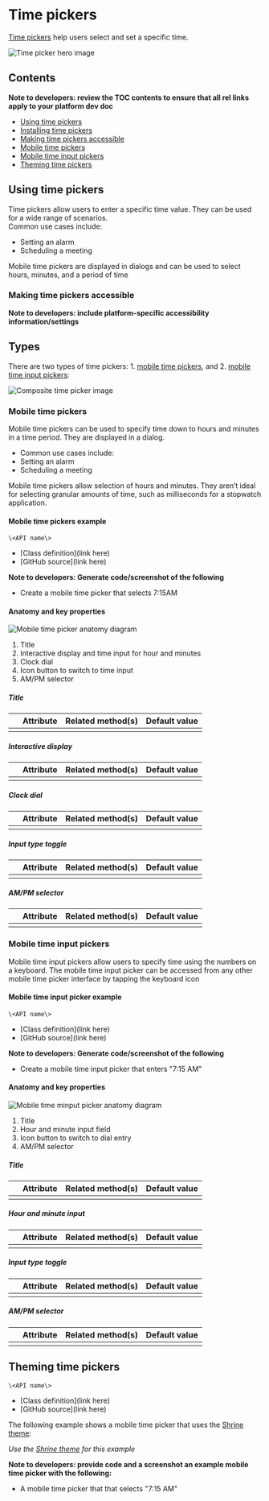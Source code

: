 <!--docs:
title: "Material <component>"
layout: detail
section: components
excerpt: "Time pickers help users select and set a specific time."
iconId: 
path: /catalog/Pickers/
-->

# Time pickers

[Time pickers](https://material.io/components/time-pickers) help users select and set a specific time. 

![Time picker hero image](assets/TimePicker_hero.png)


## Contents

**Note to developers: review the TOC contents to ensure that all rel links apply to your platform dev doc**

* [Using time pickers](#using-time-pickers)
* [Installing time pickers](#installing-time-pickers)
* [Making time pickers accessible](#making-time-pickers-accessible)
* [Mobile time pickers](#mobile-time-pickers)
* [Mobile time input pickers](#mobile-time-input-pickers)
* [Theming time pickers](#theming-time-pickers)

## Using time pickers

Time pickers allow users to enter a specific time value. They can be used for a wide range of scenarios.  
Common use cases include:
* Setting an alarm
* Scheduling a meeting

Mobile time pickers are displayed in dialogs and can be used to select hours, minutes, and a period of time


### Making time pickers accessible 

**Note to developers: include platform-specific accessibility information/settings**


## Types


There are two types of time pickers: 1\. [mobile time pickers](#mobile-time-pickers), and 2\. [mobile time input pickers](#mobile-time-input-pickers):

![Composite time picker image](assets/TimePicker_types.png)

### Mobile time pickers

Mobile time pickers can be used to specify time down to hours and minutes in a time period. They are displayed in a dialog.  

* Common use cases include: 
* Setting an alarm
* Scheduling a meeting

Mobile time pickers allow selection of hours and minutes. They aren’t ideal for selecting granular amounts of time, such as milliseconds for a stopwatch application.



#### Mobile time pickers example


`\<API name\>`
* [Class definition](link here)
* [GitHub source](link here)

**Note to developers: Generate code/screenshot of the following**
* Create a mobile time picker that selects 7:15AM

#### Anatomy and key properties

![Mobile time picker anatomy diagram](assets/dial_anatomy.png)

1. Title
1. Interactive display and time input for hour and minutes
1. Clock dial
1. Icon button to switch to time input
1. AM/PM selector

##### Title

&nbsp;         | Attribute                | Related method(s)                 | Default value
-------------- | ------------------------ | --------------------------------- | -------------
 | | | 

##### Interactive display

&nbsp;         | Attribute                | Related method(s)                 | Default value
-------------- | ------------------------ | --------------------------------- | -------------
 | | | 


##### Clock dial

&nbsp;         | Attribute                | Related method(s)                 | Default value
-------------- | ------------------------ | --------------------------------- | -------------
 | | | 


##### Input type toggle

&nbsp;         | Attribute                | Related method(s)                 | Default value
-------------- | ------------------------ | --------------------------------- | -------------
 | | | 

##### AM/PM selector

&nbsp;         | Attribute                | Related method(s)                 | Default value
-------------- | ------------------------ | --------------------------------- | -------------
 | | | 

### Mobile time input pickers

Mobile time input pickers allow users to specify time using the numbers on a keyboard. The mobile time input picker can be accessed from any other mobile time picker interface by tapping the keyboard icon

#### Mobile time input picker example


`\<API name\>`
* [Class definition](link here)
* [GitHub source](link here)

**Note to developers: Generate code/screenshot of the following**
* Create a mobile time input picker that enters "7:15 AM"

#### Anatomy and key properties

![Mobile time minput picker anatomy diagram](assets/input_anatomy.png)

1. Title
1. Hour and minute input field
1. Icon button to switch to dial entry
1. AM/PM selector

##### Title

&nbsp;         | Attribute                | Related method(s)                 | Default value
-------------- | ------------------------ | --------------------------------- | -------------
 | | | 

##### Hour and minute input

&nbsp;         | Attribute                | Related method(s)                 | Default value
-------------- | ------------------------ | --------------------------------- | -------------
 | | | 

##### Input type toggle

&nbsp;         | Attribute                | Related method(s)                 | Default value
-------------- | ------------------------ | --------------------------------- | -------------
 | | | 

##### AM/PM selector

&nbsp;         | Attribute                | Related method(s)                 | Default value
-------------- | ------------------------ | --------------------------------- | -------------
 | | | 

## Theming time pickers

`\<API name\>`
* [Class definition](link here)
* [GitHub source](link here)

The following example shows a mobile time picker that uses the [Shrine theme](https://material.io/design/material-studies/shrine.html):

_Use the [Shrine theme](https://material.io/design/material-studies/shrine.html) for this example_

**Note to developers: provide code and a screenshot an example mobile time picker with the following:**

* A mobile time picker that that selects "7:15 AM"

